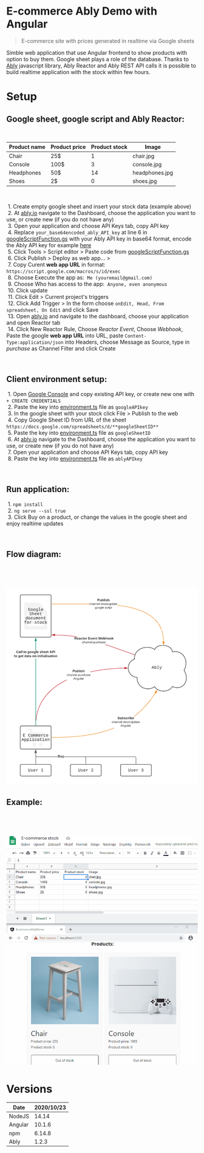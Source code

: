 # E-commerce Ably Demo with Angular

> E-commerce site with prices generated in realtime via Google sheets  

Simble web application that use Angular frontend to show products with option to buy them. Google sheet plays a role of the database. Thanks to [Ably](https://www.ably.io/) javascript library, Ably Reactor and Ably REST API calls it is possible to build realtime application with the stock within few hours.

# Setup

## Google sheet, google script and Ably Reactor:

&nbsp;  

| Product name | Product price | Product stock | Image |
|-|-|-|-|
| Chair | 25$ | 1 | chair.jpg |
| Console | 100$ | 3 | console.jpg |
| Headphones | 50$ | 14 | headphones.jpg |
| Shoes | 2$ | 0 | shoes.jpg |


&nbsp;  

&nbsp;1. Create empty google sheet and insert your stock data (example above)  
&nbsp;2. At [ably.io](https://www.ably.io/) navigate to the Dashboard, choose the application you want to use, or create new (if you do not have any)  
&nbsp;3. Open your application and choose API Keys tab, copy API key  
&nbsp;4. Replace `your_base64encoded_ably_API_key` at line 6 in [googleScriptFunction.gs](/src/assets/googleScriptFunction.gs) with your Ably API key in base64 format, encode the Ably API key for example [here](https://www.base64encode.org/)  
&nbsp;5. Click Tools > Script editor > Paste code from [googleScriptFunction.gs](/src/assets/googleScriptFunction.gs)  
&nbsp;6. Click Publish > Deploy as web app... >  
&nbsp;7. Copy Curent **web app URL** in format:&nbsp; `https://script.google.com/macros/s/id/exec`  
&nbsp;8. Choose Execute the app as:&nbsp; `Me (youremail@gmail.com)`   
&nbsp;9. Choose Who has access to the app:&nbsp; `Anyone, even anonymous`  
&nbsp;10. Click update  
&nbsp;11. Click Edit > Current project's triggers  
&nbsp;12. Click Add Trigger > In the form choose&nbsp;`onEdit, Head, From spreadsheet, On Edit` and click Save  
&nbsp;13. Open [ably.io](https://www.ably.io/) and navigate to the dashboard, choose your application and open Reactor tab  
&nbsp;14. Click New Reactor Rule, Choose *Reactor Event*, Choose *Webhook*, Paste the google **web app URL** into URL, paste `Content-Type:application/json` into Headers, choose Message as Source, type in *purchase* as Channel Filter and click Create  

&nbsp;  

## Client environment setup:

&nbsp;1. Open [Google Console](https://console.developers.google.com/apis/credentials) and copy existing API key, or create new one with `+ CREATE CREDENTIALS`  
&nbsp;2. Paste the key into [environment.ts](/src/environments/environment.ts) file as `googleAPIkey`  
&nbsp;3. In the google sheet with your stock click File > Publish to the web  
&nbsp;4. Copy Google Sheet ID from URL of the sheet `https://docs.google.com/spreadsheets/d/**googleSheetID**`  
&nbsp;5. Paste the key into [environment.ts](/src/environments/environment.ts) file as `googleSheetID`  
&nbsp;6. At [ably.io](https://www.ably.io/) navigate to the Dashboard, choose the application you want to use, or create new (if you do not have any)  
&nbsp;7. Open your application and choose API Keys tab, copy API key  
&nbsp;8. Paste the key into [environment.ts](/src/environments/environment.ts) file as `ablyAPIkey`  

&nbsp;  

## Run application:


&nbsp;1. `npm install`  
&nbsp;2. `ng serve --ssl true`  
&nbsp;3. Click Buy on a product, or change the values in the google sheet and enjoy realtime updates  

&nbsp;  

## Flow diagram:
&nbsp;  
# ![Flow diagramo](/src/assets/flowdiagram.png "Flow diagram")

## Example:
&nbsp;  
# ![Flow diagramo](/src/assets/example.gif "Example")

# Versions

| Date | 2020/10/23 |
| ------ | ------ |
| NodeJS | 14.14 |
| Angular | 10.1.6 |
| npm | 6.14.8 |
| Ably | 1.2.3 |

